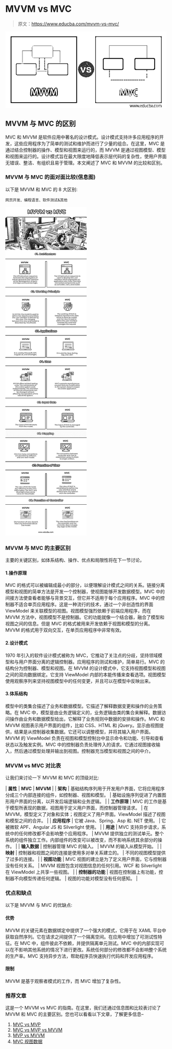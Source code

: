 # MVVM vs MVC

> 原文：<https://www.educba.com/mvvm-vs-mvc/>

![MVVM-vs-MVC](img/02dba46adaa8cce2b04ede2a152045ec.png)



## MVVM 与 MVC 的区别

MVC 和 MVVM 是软件应用中著名的设计模式。设计模式支持许多应用程序的开发，这些应用程序为了简单的测试和维护而进行了少量的组合。在这里，MVC 是通过结合控制器的操作、模型和视图来运行的，而 MVVM 是通过视图模型、模型和视图来运行的。设计模式旨在最大限度地降低表示层代码的复杂性，使用户界面无错误、整洁、有组织且易于管理。本文阐述了 MVC 和 MVVM 的比较和区别。

### MVVM 与 MVC 的面对面比较(信息图)

以下是 MVVM 和 MVC 的 8 大区别:

<small>网页开发、编程语言、软件测试&其他</small>

![MVVM vs MVC info](img/06510543cde7a79575ed6693c5ee117d.png)



### MVVM 与 MVC 的主要区别

主要的关键区别，如体系结构、操作、优点和局限性将在下一节讨论，

#### 1.操作原理

MVC 的格式可以被编辑成最小的部分，以便理解设计模式之间的关系。链接分离模型和视图的简单方法是开发一个控制器，使视图能够开发数据模型。MVC 中的间接方法使查看者能够与背景交互，但它并不适用于每个应用程序。MVC 中的控制器不适合单页应用程序。这是一种流行的技术，通过一个非创造性的界面 ViewModel 来关联模型的视图。视图模型强烈依赖于前端应用程序，而在 MVVM 方法中，视图模型不是控制器。它的功能就像一个结合器，融合了模型和视图之间的信息。但是 MVC 的格式被用来开发依赖于视图和模型的分离。MVVM 的格式用于双向交互，在单页应用程序中非常有效。

#### 2.设计模式

1970 年引入的软件设计模式被称为 MVC，它推动了关注点的分歧，坚持领域模型和与用户界面分离的逻辑控制器。应用程序的测试和维护，简单易行。MVC 的结构分为控制器、模型和视图。在 MVVM 的设计模式中，它支持视图模型和视图之间的双向数据绑定。它支持 ViewModel 内部的本能传播来查看选项。视图模型使用观察序列来坚持视图模型中的任何变更，并且可以在模型中反映出来。

#### 3.体系结构

模型中的类集合描述了业务和数据模型。它描述了解释数据变更和操作的业务策略。在 MVC 中，模型是由业务逻辑定义的，业务逻辑由类的集合来解释。数据访问操作由业务和数据模型给出，它解释了业务规则中数据的安排和操作。MVC 和 MVVM 视图表示用户界面的组件，比如 CSS、HTML 和 jQuery。显示由视图提供，结果是从控制器收集数据。它还可以调整模型，并将其输入用户界面。MVVM 的 ViewModel 负责在视图和模型控制台中显示命令和功能、引导和查看状态以及触发实例。MVC 中的控制器负责处理传入的请求。它通过视图接收输入，然后通过模型处理并输出到视图。控制器充当模型和视图之间的中介。

### MVVM vs MVC 对比表

让我们来讨论一下 MVVM 和 MVC 的顶级对比:

| **属性** | **MVC** | **MVVM** |
| **架构** | 基础结构序列用于开发用户界面，它将应用程序分成三个内部连接的组件，如控制器、视图和模型。 | 基础设施序列促进了内置图形用户界面的分离，以开发后端逻辑和业务逻辑。 |
| **工作原理** | MVC 的工作是基于模型所表现的数据，视图用于定义用户界面，而控制器管理请求。 | 在 MVVM，模型定义了对象和实体；视图定义了用户界面。ViewModel 描述了视图和模型之间的合并。 |
| **应用程序** | 它被 Java、Spring、Asp 和. NET 使用。 | 它被微软 APF、Angular JS 和 Silverlight 使用。 |
| **用途** | MVC 支持异步请求，系统中的任何修改都不会影响整个应用程序。 | MVVM 提供独立的测试单元。整个系统的组件独立工作。内部组件的改变可以被改变，而不影响系统其余部分的操作。 |
| **输入数据** | 控制器管理 MVC 的输入。 | MVVM 的输入从模型开始。 |
| **映射** | 控制器和视图之间的连接是使用多对单关系建立的。 | 不同的视图模型提供了过多的连接。 |
| **视图功能** | MVC 视图的建立是为了定义用户界面，它与控制器没有任何关系。 | MVVM 视图包含对视图信息的任何引用。WCF 和 Silverlight 在 ViewModel 上共享一些视图。 |
| **控制器的功能** | 视图在控制器上有功能，控制器不向模型传递任何逻辑。 | 视图的功能对模型没有任何感知。 |

### 优点和缺点

以下是 MVVM 与 MVC 的优缺点:

#### 优势

MVVM 的关键元素在数据绑定中提供了一个强大的模式，它用于在 XAML 平台中获取自然序列。它在请求之间提供了一个隔离空间。在应用中增加了可测试性特征。在 MVC 中，组件彼此不依赖，并提供隔离单元测试。MVC 中的内部实现可以在不影响其他系统的情况下进行更改。系统任何部分的修改都不会影响整个系统的生产率。MVC 支持异步方法，帮助程序员快速执行代码和开发应用程序。

#### 限制

MVVM 是基于观察者模式的工作，而 MVC 增加了复杂性。

### 推荐文章

这是一个 MVVM vs MVC 的指南。在这里，我们还通过信息图和比较表讨论了 MVVM 和 MVC 的主要区别。您也可以看看以下文章，了解更多信息–

1.  [MVC vs MVP](https://www.educba.com/mvc-vs-mvp/)
2.  [MVC vs MVP vs MVVM](https://www.educba.com/mvc-vs-mvp-vs-mvvm/)
3.  [MVP vs MVVM](https://www.educba.com/mvp-vs-mvvm/)
4.  [MVC 视图数据](https://www.educba.com/mvc-viewdata/)





